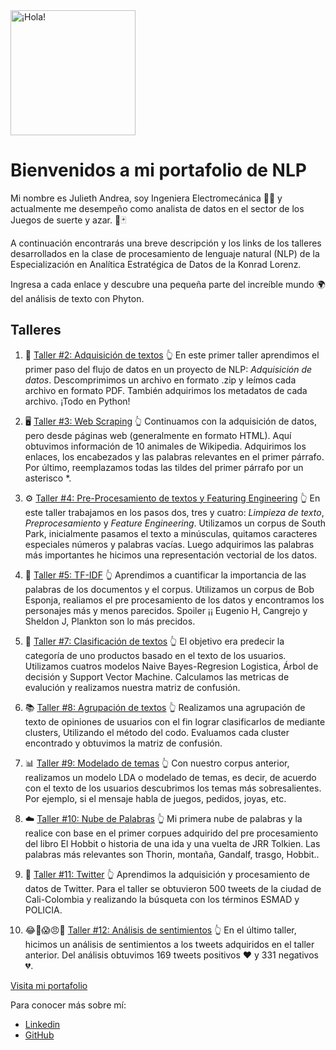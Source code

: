 <img src="https://user-images.githubusercontent.com/73562347/120042301-6e9f4800-bfcf-11eb-925a-c9f7f7537689.png" alt="¡Hola!" width="200"/>


# **Bienvenidos a mi portafolio de NLP**

Mi nombre es Julieth Andrea, soy Ingeniera Electromecánica 👷‍♀️ y actualmente me desempeño como analista de datos en el sector de los Juegos 
de suerte y azar. 🎰🃏 

A continuación encontrarás una breve descripción y los links de los talleres desarrollados en la clase de procesamiento de lenguaje natural (NLP) de la Especialización en Analítica Estratégica de Datos 
de la Konrad Lorenz. 

Ingresa a cada enlace y descubre una pequeña parte del increíble mundo 🌍 del análisis de texto con Phyton.		

## **Talleres**

1. 📝 [Taller #2: Adquisición de textos](https://github.com/Chomely/Procesamiento-de-Lenguaje-Natural-NLP-/blob/main/Taller%202JM.ipynb) 👆
En este primer taller aprendimos el primer paso del flujo de datos en un proyecto de NLP: *Adquisición de datos*. Descomprimimos un archivo en formato
.zip y leímos cada archivo en formato PDF. También adquirimos los metadatos de cada archivo. ¡Todo en Python!


2. 🖥️ [Taller #3: Web Scraping](https://github.com/Chomely/Procesamiento-de-Lenguaje-Natural-NLP-/blob/main/Taller%203JM.ipynb) 👆
Continuamos con la adquisición de datos, pero desde páginas web (generalmente en formato HTML). Aquí obtuvimos información de 10 animales de Wikipedia.
Adquirimos los enlaces, los encabezados y las palabras relevantes en el primer párrafo. Por último, reemplazamos todas las tildes del primer párrafo por un asterisco *.

	
3. ⚙️ [Taller #4: Pre-Procesamiento de textos y Featuring Engineering](https://github.com/Chomely/Procesamiento-de-Lenguaje-Natural-NLP-/blob/main/Taller%204JM.ipynb) 👆
En este taller trabajamos en los pasos dos, tres y cuatro: *Limpieza de texto*, *Preprocesamiento* y *Feature Engineering*. Utilizamos un corpus de South Park, 
inicialmente pasamos el texto a minúsculas, quitamos caracteres especiales números y palabras vacías. Luego adquirimos las palabras más importantes he hicimos 
una representación vectorial de los datos.


4. 🔡 [Taller #5: TF-IDF](https://github.com/Chomely/Procesamiento-de-Lenguaje-Natural-NLP-/blob/main/Taller%205JM_.ipynb) 👆
Aprendimos a cuantificar la importancia de las palabras de los documentos y el corpus. Utilizamos un corpus de Bob Esponja, realiamos el pre procesamiento de los datos y encontramos los personajes más y menos parecidos.
Spoiler ¡¡ Eugenio H, Cangrejo y Sheldon J, Plankton son lo más precidos.


5. 🧲 [Taller #7: Clasificación de textos](https://github.com/Chomely/Procesamiento-de-Lenguaje-Natural-5LP-/blob/main/Taller%207JM.ipynb) 👆
El objetivo era predecir la categoría de uno productos basado en el texto de los usuarios. Utilizamos cuatros modelos Naive Bayes-Regresion Logistica, Árbol de decisión y 
Support Vector Machine. Calculamos las metricas de evalución y realizamos nuestra matriz de confusión. 


6. 📚 [Taller #8: Agrupación de textos](https://github.com/Chomely/Procesamiento-de-Lenguaje-Natural-NLP-/blob/main/Taller%208JM.ipynb) 👆
Realizamos una agrupación de texto de opiniones de usuarios con el fin lograr clasificarlos de mediante clusters, Utilizando el método del codo. 
Evaluamos cada cluster encontrado y obtuvimos la matriz de confusión.


7. 📊 [Taller #9: Modelado de temas](https://github.com/Chomely/Procesamiento-de-Lenguaje-Natural-NLP-/blob/main/Taller%209JM.ipynb) 👆
Con nuestro corpus anterior, realizamos un modelo LDA o modelado de temas, es decir, de acuerdo con el texto de los usuarios descubrimos los temas 
más sobresalientes. Por ejemplo, si el mensaje habla de juegos, pedidos, joyas, etc.


8. ☁️ [Taller #10: Nube de Palabras](https://github.com/Chomely/Procesamiento-de-Lenguaje-Natural-NLP-/blob/main/Taller%2010JM%20.ipynb) 👆
Mi primera nube de palabras y la realice con base en el primer corpues adquirido del pre procesamiento del libro El Hobbit o historia de una ida y una vuelta de JRR Tolkien.
Las palabras más relevantes son Thorin, montaña, Gandalf, trasgo, Hobbit..


9. 💬 [Taller #11: Twitter](https://github.com/Chomely/Procesamiento-de-Lenguaje-Natural-NLP-/blob/main/Taller%2011JM.ipynb) 👆
Aprendimos la adquisición y procesamiento de datos de Twitter. Para el taller se obtuvieron 500 tweets de la ciudad de Cali-Colombia y realizando la búsqueta con los términos ESMAD y POLICIA. 


10. 😂🥺😱😠🤗 [Taller #12: Análisis de sentimientos](https://github.com/Chomely/Procesamiento-de-Lenguaje-Natural-NLP-/blob/main/Taller%2012JM.ipynb) 👆
En  el último taller, hicimos un análisis de sentimientos a los tweets adquiridos en el taller anterior. Del análisis obtuvimos 169 tweets positivos ❤️ y 331 negativos 💔.

[Visita mi portafolio](https://chomely.github.io/Portafolio_NLP/)

Para conocer más sobre mí:
* [Linkedin](https://www.linkedin.com/in/julieth-andrea-murte-tavera-276678144/)
* [GitHub](https://github.com/Chomely)
